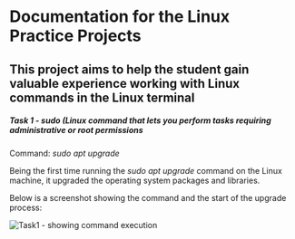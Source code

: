 # Documentation for the Linux Practice Projects

## This project aims to help the student gain valuable experience working with Linux commands in the Linux terminal

##### Task 1 - sudo (Linux command that lets you perform tasks requiring administrative or root permissions
Command: *sudo apt upgrade*

Being the first time running the *sudo apt upgrade* command on the Linux machine, it upgraded the operating system packages and libraries.

Below is a screenshot showing the command and the start of the upgrade process:

![Task1 - showing command execution](https://github.com/DevOpsDolapo/LinuxPracticeProjects/assets/115728279/af9420a7-e0e2-46f1-a42f-02de4cd4bcce)








